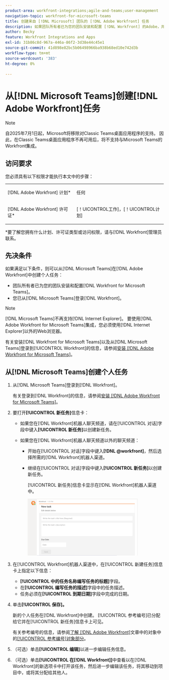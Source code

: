 ```yaml
---
product-area: workfront-integrations;agile-and-teams;user-management
navigation-topic: workfront-for-microsoft-teams
title: 创建来自 [!DNL Microsoft] 团队的 [!DNL Adobe Workfront] 任务
description: 如果团队所有者已为您的团队安装和配置 [!DNL Workfront] 的Adobe，并且您从Microsoft Teams登录Workfront，则您可以在Microsoft Teams [!DNL Workfront] 中从Microsoft Teams创建个人任务。
author: Becky
feature: Workfront Integrations and Apps
exl-id: 31b86c8d-967a-446a-86f2-3d38e44c45e1
source-git-commit: 41d898e82bc5b06498966ba938b68ed10e742d3b
workflow-type: tm+mt
source-wordcount: '383'
ht-degree: 0%

---
```


# 从[!DNL Microsoft Teams]创建[!DNL Adobe Workfront]任务

>[!NOTE]
>
>自2025年7月1日起，Microsoft将移除对Classic Teams桌面应用程序的支持。 因此，在Classic Teams桌面应用程序不再可用后，将不支持与Microsoft Teams的Workfront集成。

## 访问要求

您必须具有以下权限才能执行本文中的步骤：

<table style="table-layout:auto"> 
 <col> 
 <col> 
 <tbody> 
  <tr> 
   <td role="rowheader">[!DNL Adobe Workfront] 计划*</td> 
   <td> <p>任何</p> </td> 
  </tr> 
  <tr> 
   <td role="rowheader">[!DNL Adobe Workfront] 许可证*</td> 
   <td> <p>[！UICONTROL工作]，[！UICONTROL计划]</p> </td> 
  </tr>
 </tbody> 
</table>

&#42;要了解您拥有什么计划、许可证类型或访问权限，请与[!DNL Workfront]管理员联系。

## 先决条件

如果满足以下条件，则可以从[!DNL Microsoft Teams]在[!DNL Adobe Workfront]中创建个人任务：

* 团队所有者已为您的团队安装和配置[!DNL Workfront for Microsoft Teams]。
* 您已从[!DNL Microsoft Teams]登录[!DNL Workfront]。

>[!NOTE]
>
>[!DNL Microsoft Teams]不再支持[!DNL Internet Explorer]。 要使用[!DNL Adobe Workfront for Microsoft Teams]集成，您必须使用[!DNL Internet Explorer]以外的Web浏览器。

有关安装[!DNL Workfront for Microsoft Teams]以及从[!DNL Microsoft Teams]登录到[!UICONTROL Workfront]的信息，请参阅[安装 [!DNL Adobe Workfront for Microsoft Teams]](../../workfront-integrations-and-apps/using-workfront-with-microsoft-teams/install-workfront-ms-teams.md)。

## 从[!DNL Microsoft Teams]创建个人任务

1. 从[!DNL Microsoft Teams]登录到[!DNL Workfront]。

   有关登录到[!DNL Workfront]的信息，请参阅[安装 [!DNL Adobe Workfront for Microsoft Teams]](../../workfront-integrations-and-apps/using-workfront-with-microsoft-teams/install-workfront-ms-teams.md)。

1. 要打开&#x200B;**[!UICONTROL 新任务]**&#x200B;信息卡：

   * 如果您在[!DNL Workfront]机器人聊天频道，请在[!UICONTROL 对话]字段中键入&#x200B;**[!UICONTROL 新任务]**&#x200B;以创建新任务。
   * 如果您在[!DNL Workfront]机器人聊天频道以外的聊天频道：

      * 开始在[!UICONTROL 对话]字段中键入&#x200B;**[!DNL @workfront]**，然后选择所需的[!DNL Workfront]机器人渠道。
      * 继续在[!UICONTROL 对话]字段中键入&#x200B;**[!UICONTROL 新任务]**&#x200B;以创建新任务。

        [!UICONTROL 新任务]信息卡显示在[!DNL Workfront]机器人渠道中。

        ![ms_teams_new_task_card.png](assets/ms-teams-new-task-card-350x181.png)

1. 在[!UICONTROL Workfront]机器人渠道中，在[!UICONTROL 新建任务]信息卡上指定以下信息：

   * **[!UICONTROL 中的任务名称编写任务的标题]**&#x200B;字段。
   * 在&#x200B;**[!UICONTROL 编写任务的描述]**&#x200B;字段中的任务描述。
   * 任务必须在&#x200B;**[!UICONTROL 到期日期]**&#x200B;字段中完成的日期。

1. 单击&#x200B;**[!UICONTROL 保存]。**

   新的个人任务在[!DNL Workfront]中创建。 [!UICONTROL 参考编号]已分配给它并在[!UICONTROL 新任务]信息卡上可见。

   有关参考编号的信息，请参阅[了解 [!DNL Adobe Workfront]](../../workfront-basics/navigate-workfront/workfront-navigation/understand-objects.md)文章中的对象中的[[!UICONTROL 参考编号]对象部分](../../workfront-basics/navigate-workfront/workfront-navigation/understand-objects.md#understanding-reference-numbers-of-objects)。

1. （可选）单击&#x200B;**[!UICONTROL 编辑]**&#x200B;以进一步编辑任务信息。
1. （可选）单击&#x200B;**[!UICONTROL 在[!DNL Workfront]]**&#x200B;中查看以在[!DNL Workfront]的新选项卡中打开该任务，然后进一步编辑该任务，将其移动到项目中，或将其分配给其他人。
